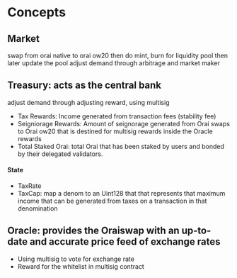 # Concepts

## Market

swap from orai native to orai ow20 then do mint, burn for liquidity pool
then later update the pool
adjust demand through arbitrage and market maker

## Treasury: acts as the central bank

adjust demand through adjusting reward, using multisig

- Tax Rewards: Income generated from transaction fees (stability fee)
- Seigniorage Rewards: Amount of seignorage generated from Orai swaps to Orai ow20 that is destined for multisig rewards inside the Oracle rewards
- Total Staked Orai: total Orai that has been staked by users and bonded by their delegated validators.

#### State

- TaxRate
- TaxCap: map a denom to an Uint128 that that represents that maximum income that can be generated from taxes on a transaction in that denomination

## Oracle: provides the Oraiswap with an up-to-date and accurate price feed of exchange rates

- Using multisig to vote for exchange rate
- Reward for the whitelist in multisig contract
